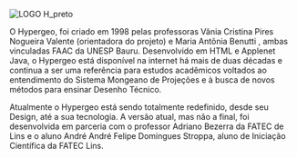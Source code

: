 ![LOGO H_preto](https://github.com/adrianobezerra1/Hypergeo/assets/4467478/0ed93cd6-eb58-4c09-ab05-83f0a1b6a99f)

O Hypergeo, foi criado em 1998 pelas professoras Vânia Cristina Pires Nogueira Valente  (orientadora do projeto) e Maria Antônia Benutti , ambas vinculadas FAAC da UNESP Bauru.
Desenvolvido em HTML e Applenet Java, o Hypergeo está disponível na internet há mais de duas décadas e continua a ser uma referência para estudos acadêmicos voltados ao entendimento do Sistema Mongeano de Projeções e à busca de novos métodos para ensinar Desenho Técnico.

Atualmente o Hypergeo está sendo totalmente redefinido, desde seu Design, até a sua tecnologia.
A versão atual, mas não a final, foi desenvolvida em parceria com o professor Adriano Bezerra da FATEC de Lins e o aluno André André Felipe Domingues Stroppa, aluno de Iniciação Científica da FATEC Lins.
